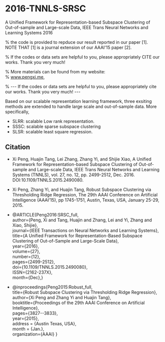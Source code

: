 # 2016-TNNLS-SRSC
A Unified Framework for Representation-based Subspace Clustering of Out-of-sample and Large-scale Data, IEEE Trans Neural Networks and Learning Systems 2016

% the code is provided to repduce our result reported in our paper [1]. NOTE THAT [1] is a journal extension of our AAAI'15 paper [2].  

% If the codes or data sets are helpful to you, please appropriately CITE our works. Thank you very much!  

% More materials can be found from my website:  
%     www.pengxi.me,  

% --- If the codes or data sets are helpful to you, please appropriately cite our works. Thank you very much! ---  

Based on our scalable representation learning framework, three exsiting methods are extended to handle large scale and out-of-sample data.  More specifically, 
* SLRR: scalable Low rank representation.  
* SSSC: scalable sparse subspace clustering
* SLSR: scalable least square regression.

## Citation
* Xi Peng, Huajin Tang, Lei Zhang, Zhang Yi, and Shijie Xiao, A Unified Framework for Representation-based Subspace Clustering of Out-of-sample and Large-scale Data, IEEE Trans Neural Networks and Learning Systems (TNNLS), vol. 27, no. 12, pp. 2499-2512, Dec. 2016. DOI:10.1109/TNNLS.2015.2490080.
* Xi Peng, Zhang Yi, and Huajin Tang, Robust Subspace Clustering via Thresholding Ridge Regression, The 29th AAAI Conference on Artificial Intelligence (AAAI’15), pp 1745-1751, Austin, Texas, USA, January 25-29, 2015. 

* @ARTICLE{Peng2016:SRSC_full,  
author={Peng, Xi and Tang, Huajin and Zhang, Lei and Yi, Zhang and Xiao, Shijie},  
journal={IEEE Transactions on Neural Networks and Learning Systems},   
title={A Unified Framework for Representation-Based Subspace Clustering of Out-of-Sample and Large-Scale Data},   
year={2016},   
volume={27},   
number={12},   
pages={2499-2512},   
doi={10.1109/TNNLS.2015.2490080},   
ISSN={2162-237X},   
month={Dec},}

* @inproceedings{Peng2015:Robust_full,   
title={Robust Subspace Clustering via Thresholding Ridge Regression},   
author={Xi Peng and Zhang Yi and Huajin Tang},   
booktitle={Proceedings of the 29th AAAI Conference on Artificial Intelligence},   
pages={3827--3833},   
year={2015},   
address = {Austin Texas, USA},  
month = {Jan.},  
organization={AAAI} }
